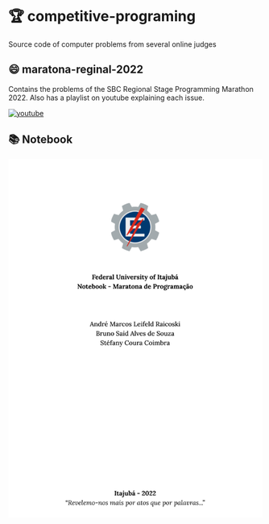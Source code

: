 # 🏆 competitive-programing
Source code of computer problems from several online judges

## 😄 maratona-reginal-2022
Contains the problems of the SBC Regional Stage Programming Marathon 2022. Also has a playlist on youtube explaining each issue.

[![youtube](https://img.shields.io/badge/YouTube-FF0000?style=for-the-badge&logo=youtube&logoColor=white)](https://youtube.com/playlist?list=PLHF_bS6w72BV7BJOvvtMie1OhT_0XGadE)

## 📚 Notebook

<img src="24-notebook-06-10-2022.pdf"/>
